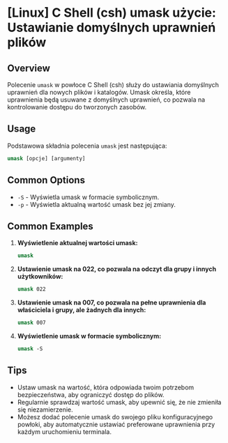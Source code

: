 # [Linux] C Shell (csh) umask użycie: Ustawianie domyślnych uprawnień plików

## Overview
Polecenie `umask` w powłoce C Shell (csh) służy do ustawiania domyślnych uprawnień dla nowych plików i katalogów. Umask określa, które uprawnienia będą usuwane z domyślnych uprawnień, co pozwala na kontrolowanie dostępu do tworzonych zasobów.

## Usage
Podstawowa składnia polecenia `umask` jest następująca:

```csh
umask [opcje] [argumenty]
```

## Common Options
- `-S` - Wyświetla umask w formacie symbolicznym.
- `-p` - Wyświetla aktualną wartość umask bez jej zmiany.

## Common Examples
1. **Wyświetlenie aktualnej wartości umask:**
   ```csh
   umask
   ```

2. **Ustawienie umask na 022, co pozwala na odczyt dla grupy i innych użytkowników:**
   ```csh
   umask 022
   ```

3. **Ustawienie umask na 007, co pozwala na pełne uprawnienia dla właściciela i grupy, ale żadnych dla innych:**
   ```csh
   umask 007
   ```

4. **Wyświetlenie umask w formacie symbolicznym:**
   ```csh
   umask -S
   ```

## Tips
- Ustaw umask na wartość, która odpowiada twoim potrzebom bezpieczeństwa, aby ograniczyć dostęp do plików.
- Regularnie sprawdzaj wartość umask, aby upewnić się, że nie zmieniła się niezamierzenie.
- Możesz dodać polecenie umask do swojego pliku konfiguracyjnego powłoki, aby automatycznie ustawiać preferowane uprawnienia przy każdym uruchomieniu terminala.